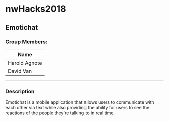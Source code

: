 # nwHacks2018

## Emotichat

### Group Members:

| Name              |
|-------------------|
| Harold Agnote     |
| David Van         |

***

### Description

Emotichat is a mobile application that allows users to communicate with each
other via text while also providing the ability for users to see the reactions
of the people they're talking to in real time.


